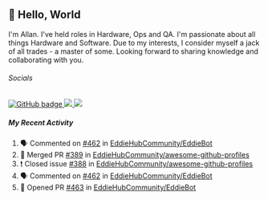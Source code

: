 ## :wave: Hello, World

I'm Allan. I've held roles in Hardware, Ops and QA. I'm passionate about all things Hardware and Software. Due to my interests, I consider myself a jack of all trades - a master of some. Looking forward to sharing knowledge and collaborating with you.

###### Socials
<p align="left">
  <a href="https://github.com/allanregush?tab=followers">
    <img src="https://img.shields.io/github/followers/allanregush?label=Followers&logo=GitHub&style=for-the-badge" alt="GitHub badge" />
  </a>
  <a href="http://twitter.com/allanregush">
    <img src="https://img.shields.io/twitter/follow/allanregush?label=Twitter&logo=twitter&style=for-the-badge" />
  </a>
  <a href="http://youtube.com/channel/UCm3gi8KLvEcIHT1SzSqeOcg?sub_confirmation=1">
    <img src="https://img.shields.io/youtube/views/hdtmIWETSTI?label=YouTube&logo=YouTube&style=for-the-badge" />
  </a>
</p>

##### My Recent Activity
<!--START_SECTION:activity-->
1. 🗣 Commented on [#462](https://github.com/EddieHubCommunity/EddieBot/issues/462) in [EddieHubCommunity/EddieBot](https://github.com/EddieHubCommunity/EddieBot)
2. 🎉 Merged PR [#389](https://github.com/EddieHubCommunity/awesome-github-profiles/pull/389) in [EddieHubCommunity/awesome-github-profiles](https://github.com/EddieHubCommunity/awesome-github-profiles)
3. ❗️ Closed issue [#388](https://github.com/EddieHubCommunity/awesome-github-profiles/issues/388) in [EddieHubCommunity/awesome-github-profiles](https://github.com/EddieHubCommunity/awesome-github-profiles)
4. 🗣 Commented on [#462](https://github.com/EddieHubCommunity/EddieBot/issues/462) in [EddieHubCommunity/EddieBot](https://github.com/EddieHubCommunity/EddieBot)
5. 💪 Opened PR [#463](https://github.com/EddieHubCommunity/EddieBot/pull/463) in [EddieHubCommunity/EddieBot](https://github.com/EddieHubCommunity/EddieBot)
<!--END_SECTION:activity-->

<!--
**AllanRegush/AllanRegush** is a ✨ _special_ ✨ repository because its `README.md` (this file) appears on your GitHub profile.

Here are some ideas to get you started:

- 🔭 I’m currently working on ...
- 🌱 I’m currently learning ...
- 👯 I’m looking to collaborate on ...
- 🤔 I’m looking for help with ...
- 💬 Ask me about ...
- 📫 How to reach me: ...
- 😄 Pronouns: ...
- ⚡ Fun fact: ...
-->
